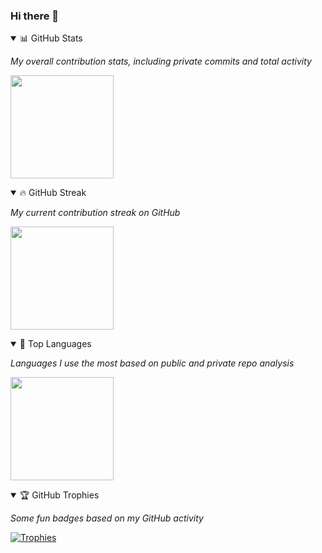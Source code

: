 ### Hi there 👋

<!--
**GoldenaArcher/GoldenaArcher** is a ✨ _special_ ✨ repository because its `README.md` (this file) appears on your GitHub profile.

Here are some ideas to get you started:

- 🔭 I’m currently working on ...
- 🌱 I’m currently learning ...
- 👯 I’m looking to collaborate on ...
- 🤔 I’m looking for help with ...
- 💬 Ask me about ...
- 📫 How to reach me: ...
- 😄 Pronouns: ...
- ⚡ Fun fact: ...
-->


<!-- 📊 GitHub Stats -->
<details open>
  <summary>📊 GitHub Stats</summary>
  <p><em>My overall contribution stats, including private commits and total activity</em></p>
  <p>
    <img src="https://github-readme-stats.vercel.app/api?username=GoldenaArcher&count_private=true&show_icons=true&theme=dracula" height="165px" />
  </p>
</details>

<!-- 🔥 GitHub Streak -->
<details open>
  <summary>🔥 GitHub Streak</summary>
  <p><em>My current contribution streak on GitHub</em></p>
  <p>
    <img src="https://github-readme-streak-stats.herokuapp.com/?user=GoldenaArcher&theme=dracula" height="165px" />
  </p>
</details>

<!-- 🧠 Top Languages -->
<details open>
  <summary>🧠 Top Languages</summary>
  <p><em>Languages I use the most based on public and private repo analysis</em></p>
  <p>
    <img src="https://github-readme-stats.vercel.app/api/top-langs/?username=GoldenaArcher&layout=compact&count_private=true&theme=dracula" height="165px" />
  </p>
</details>

<!-- 🏆 Trophies -->
<details open>
  <summary>🏆 GitHub Trophies</summary>
  <p><em>Some fun badges based on my GitHub activity</em></p>
  <p>
    <a href="https://github.com/ryo-ma/github-profile-trophy">
      <img src="https://github-profile-trophy.vercel.app/?username=GoldenaArcher&theme=dracula&column=3" alt="Trophies" />
    </a>
  </p>
</details>



